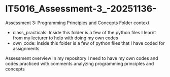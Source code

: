 # IT5016_Assessment-3_-20251136-
Assessment 3: Programming Principles and Concepts
Folder context 
- class_practicals: Inside this folder is a few of the python files I learnt from my lecturer to help with doing my own codes
- own_code: Inside this folder is a few of python files that I have coded for assignments

Assessment overview 
In my repository I need to have my own codes and codes practiced with comments analyzing programming principles and concepts 
